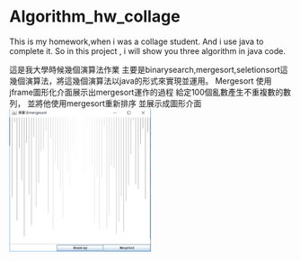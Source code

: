 # Algorithm_hw_collage
This is my homework,when i was a collage student. 
And i use java to complete it.
So in this project ,
i will show you three algorithm in java code.

這是我大學時候幾個演算法作業
主要是binarysearch,mergesort,seletionsort這幾個演算法，將這幾個演算法以java的形式來實現並運用。
Mergesort
使用jframe圖形化介面展示出mergesort運作的過程
給定100個亂數產生不重複數的數列，
並將他使用mergesort重新排序
並展示成圖形介面
<img src="https://github.com/KuanChunChen/Algorithm_hw_collage/blob/master/mergesort_1.png" width="50%" height="50%">
 
